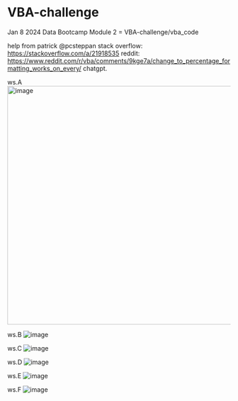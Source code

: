# VBA-challenge
Jan 8 2024 Data Bootcamp Module 2 = VBA-challenge/vba_code

help from patrick @pcsteppan
stack overflow: https://stackoverflow.com/a/21918535
reddit: https://www.reddit.com/r/vba/comments/9kge7a/change_to_percentage_formatting_works_on_every/
chatgpt.


ws.A
<img width="538" alt="image" src="https://github.com/rockyinfossils/VBA-challenge/assets/125318253/0cc206e5-656e-4b23-bd4e-03a3d8cd3374">


ws.B
![image](https://github.com/rockyinfossils/VBA-challenge/assets/125318253/1db766e1-42f6-45af-8e7c-928e4374c0db)


ws.C
![image](https://github.com/rockyinfossils/VBA-challenge/assets/125318253/77bbb2a2-c497-4740-a90b-9ac7a34f468a)


ws.D
![image](https://github.com/rockyinfossils/VBA-challenge/assets/125318253/5989d389-a1e9-4d9d-bf27-d3d66e67d5f6)


ws.E
![image](https://github.com/rockyinfossils/VBA-challenge/assets/125318253/e25d8ca4-71c5-4343-8185-c8fc10ef7863)


ws.F
![image](https://github.com/rockyinfossils/VBA-challenge/assets/125318253/79b8e727-8c93-4c4e-be24-da2991b54c70)
